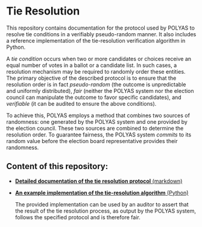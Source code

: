 # Tie Resolution

This repository contains documentation for the protocol used by POLYAS to
resolve tie conditions in a verifiably pseudo-random manner. It also includes
a reference implementation of the tie-resolution verification algorithm in Python.

A *tie condition* occurs when two or more candidates or choices receive an
equal number of votes in a ballot or a candidate list. In such cases, a resolution
mechanism may be required to randomly order these entities.  The primary
objective of the described protocol is to ensure that the resolution order is
in fact *pseudo-random* (the outcome is unpredictable and uniformly
distributed), *fair* (neither the POLYAS system nor the election council can
manipulate the outcome to favor specific candidates), and *verifiable* (it
can be audited to ensure the above conditions).

To achieve this, POLYAS employs a method that combines two sources of
randomness: one generated by the POLYAS system and one provided by the
election council.  These two sources are combined to determine the resolution
order. To guarantee fairness, the POLYAS system *commits* to its random value
before the election board representative provides their randomness.


## Content of this repository:

 * [**Detailed documentation of the tie resolution protocol** 
    (markdown)](tie-resolution.md)

 * [**An example implementation of the tie-resolution algorithm** (Python)](py)

   The provided implementation can be used by an auditor to assert that
   the result of the tie resolution process, as output by the POLYAS
   system, follows the specified protocol and is therefore fair.

